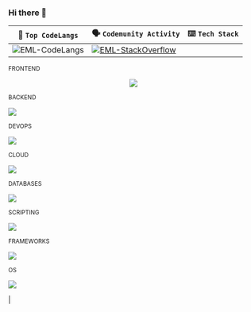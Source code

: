 ### Hi there 👋

| 🎯 <code>Top CodeLangs</code> | 🗣️ <code>Codemunity Activity</code> | ⌨️ <code>Tech Stack</code> |
| --- | --- | --- |
| ![EML-CodeLangs](https://github-readme-stats.vercel.app/api/top-langs/?username=eml-bin&layout=compact&theme=merko) | [![EML-StackOverflow](https://github-readme-stackoverflow.vercel.app/?userID=4010240&theme=dark)](https://stackoverflow.com/users/4010240/eduardo-ml) | 
<div>
    <div>
        <sub>FRONTEND</sub>
        <p align="center">
            <a href="#">
                <img src="https://skillicons.dev/icons?i=react,html,angular,css" />
            </a>
        </p>
    </div>
    <div>
        <sub>BACKEND</sub>
        <p align="left">
            <a href="#">
                <img src="https://skillicons.dev/icons?i=python,java,cs" />
            </a>
        </p>
    </div>
    <div>
        <sub>DEVOPS</sub>
        <p align="left">
            <a href="#">
                <img src="https://skillicons.dev/icons?i=docker,git,githubactions,gradle,nginx" />
            </a>
        </p>
    </div>
    <div>
        <sub>CLOUD</sub>
        <p align="left">
            <a href="#">
                <img src="https://skillicons.dev/icons?i=azure,aws,firebase" />
            </a>
        </p>
    </div>
    <div>
        <sub>DATABASES</sub>
        <p align="left">
            <a href="#">
                <img src="https://skillicons.dev/icons?i=mysql,postgres,sqlite,mongodb" />
            </a>
        </p>
    </div>
    <div>
        <sub>SCRIPTING</sub>
        <p align="left">
            <a href="#">
                <img src="https://skillicons.dev/icons?i=powershell,bash,sqlite" />
            </a>
        </p>
    </div>
    <div>
        <sub>FRAMEWORKS</sub>
        <p align="left">
            <a href="#">
                <img src="https://skillicons.dev/icons?i=flask,django,spring" />
            </a>
        </p>
    </div>
    <div>
        <sub>OS</sub>
        <p align="left">
            <a href="#">
                <img src="https://skillicons.dev/icons?i=linux,raspberrypi" />
            </a>
        </p>
    </div>
</div> |

<!--
**eml-bin/eml-bin** is a ✨ _special_ ✨ repository because its `README.md` (this file) appears on your GitHub profile.

Here are some ideas to get you started:

- 🔭 I’m currently working on ...
- 🌱 I’m currently learning ...
- 👯 I’m looking to collaborate on ...
- 🤔 I’m looking for help with ...
- 💬 Ask me about ...
- 📫 How to reach me: ...
- 😄 Pronouns: ...
- ⚡ Fun fact: ...
-->
